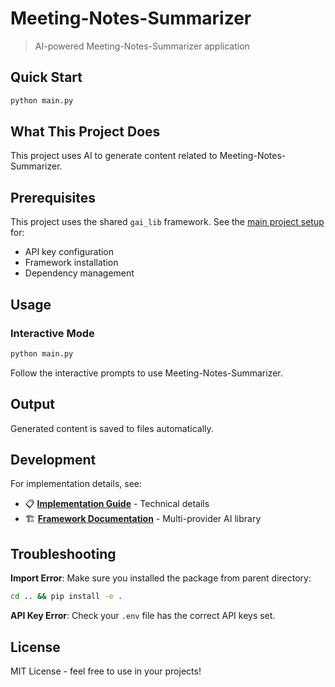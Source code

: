 # Meeting-Notes-Summarizer

> AI-powered Meeting-Notes-Summarizer application

## Quick Start

```bash
python main.py
```

## What This Project Does

This project uses AI to generate content related to Meeting-Notes-Summarizer.

## Prerequisites

This project uses the shared `gai_lib` framework. See the [main project setup](../README.md) for:
- API key configuration
- Framework installation  
- Dependency management

## Usage

### Interactive Mode
```bash
python main.py
```

Follow the interactive prompts to use Meeting-Notes-Summarizer.

## Output

Generated content is saved to files automatically.

## Development

For implementation details, see:
- 📋 **[Implementation Guide](IMPLEMENTATION.md)** - Technical details
- 🏗️ **[Framework Documentation](../README.md)** - Multi-provider AI library

## Troubleshooting

**Import Error**: Make sure you installed the package from parent directory:
```bash
cd .. && pip install -e .
```

**API Key Error**: Check your `.env` file has the correct API keys set.

## License

MIT License - feel free to use in your projects!
